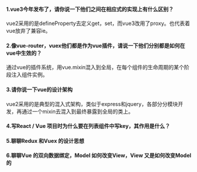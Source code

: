 #### 1.vue3今年发布了，请你说一下他们之间在相应式的实现上有什么区别？

vue2采用的是defineProperty去定义get，set，而vue3改用了proxy。也代表着vue放弃了兼容ie。

#### 2.像vue-router，vuex他们都是作为vue插件，请说一下他们分别都是如何在vue中生效的？

通过vue的插件系统，用vue.mixin混入到全局，在每个组件的生命周期的某个阶段注入组件实例。

#### 3.请你说一下vue的设计架构

 vue2采用的是典型的混入式架构，类似于express和jquery，各部分分模块开发，再通过一个mixin去混入到最终暴露到全局的类上。

#### 4.写React / Vue 项目时为什么要在列表组件中写key，其作用是什么？

#### 5.聊聊Redux 和Vuex 的设计思想

#### 6.聊聊Vue 的双向数据绑定，Model 如何改变View，View 又是如何改变Model 的